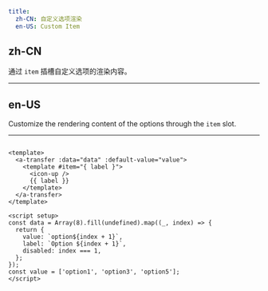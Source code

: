 ```yaml
title:
  zh-CN: 自定义选项渲染
  en-US: Custom Item
```

## zh-CN

通过 `item` 插槽自定义选项的渲染内容。

---

## en-US

Customize the rendering content of the options through the `item` slot.

---

```vue

<template>
  <a-transfer :data="data" :default-value="value">
    <template #item="{ label }">
      <icon-up />
      {{ label }}
    </template>
  </a-transfer>
</template>

<script setup>
const data = Array(8).fill(undefined).map((_, index) => {
  return {
    value: `option${index + 1}`,
    label: `Option ${index + 1}`,
    disabled: index === 1,
  };
});
const value = ['option1', 'option3', 'option5'];
</script>
```
